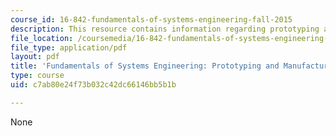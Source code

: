 ```yaml
---
course_id: 16-842-fundamentals-of-systems-engineering-fall-2015
description: This resource contains information regarding prototyping and manufacturing.
file_location: /coursemedia/16-842-fundamentals-of-systems-engineering-fall-2015/c7ab80e24f73b032c42dc66146bb5b1b_MTI16_842F15_Ses12_FutofSE.pdf
file_type: application/pdf
layout: pdf
title: 'Fundamentals of Systems Engineering: Prototyping and Manufacturing'
type: course
uid: c7ab80e24f73b032c42dc66146bb5b1b

---
```

None